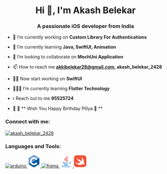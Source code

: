 <h1 align="center">Hi 👋, I'm Akash Belekar</h1>
<h3 align="center">A passionate iOS developer from India</h3>

- 🔭 I’m currently working on **Custom Library For Authentications**

- 🌱 I’m currently learning **Java, SwiftUI, Animation**

- 👯 I’m looking to collaborate on **MechUni Application**

- 📫 How to reach me **akkibelekar28@gmail.com, akash_belekar_2428**

- 🥷🏻 Now start working on **SwiftUI**

- 👨🏻‍💻 I’m currently learning **Flutter Technology**
  
- 📞 Reach out to me **95525724**

- 🎁 🎂 ** Wish You Happy Birthday Pillya 🥰 **

<h3 align="left">Connect with me:</h3>
<p align="left">
<a href="https://instagram.com/akash_belekar_2428" target="blank"><img align="center" src="https://raw.githubusercontent.com/rahuldkjain/github-profile-readme-generator/master/src/images/icons/Social/instagram.svg" alt="akash_belekar_2428" height="30" width="40" /></a>
</p>

<h3 align="left">Languages and Tools:</h3>
<p align="left"> <a href="https://www.arduino.cc/" target="_blank" rel="noreferrer"> <img src="https://cdn.worldvectorlogo.com/logos/arduino-1.svg" alt="arduino" width="40" height="40"/> </a> <a href="https://www.cprogramming.com/" target="_blank" rel="noreferrer"> <img src="https://raw.githubusercontent.com/devicons/devicon/master/icons/c/c-original.svg" alt="c" width="40" height="40"/> </a> <a href="https://www.figma.com/" target="_blank" rel="noreferrer"> <img src="https://www.vectorlogo.zone/logos/figma/figma-icon.svg" alt="figma" width="40" height="40"/> </a> <a href="https://www.java.com" target="_blank" rel="noreferrer"> <img src="https://raw.githubusercontent.com/devicons/devicon/master/icons/java/java-original.svg" alt="java" width="40" height="40"/> </a> <a href="https://developer.apple.com/swift/" target="_blank" rel="noreferrer"> <img src="https://raw.githubusercontent.com/devicons/devicon/master/icons/swift/swift-original.svg" alt="swift" width="40" height="40"/> </a> </p>
